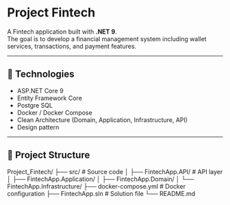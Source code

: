 # Project Fintech

A Fintech application built with **.NET 9**.  
The goal is to develop a financial management system including wallet services, transactions, and payment features.

---

## 🚀 Technologies
- ASP.NET Core 9
- Entity Framework Core
- Postgre SQL 
- Docker / Docker Compose
- Clean Architecture (Domain, Application, Infrastructure, API)
- Design pattern
---

## 📂 Project Structure
Project_Fintech/
├── src/ # Source code
│ ├── FintechApp.API/ # API layer
│ ├── FintechApp.Application/
│ ├── FintechApp.Domain/
│ └── FintechApp.Infrastructure/
├── docker-compose.yml # Docker configuration
├── FintechApp.sln # Solution file
└── README.md
